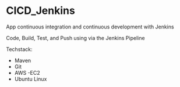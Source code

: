 # CICD_Jenkins
App continuous integration and continuous development with Jenkins

Code, Build, Test, and Push using via the Jenkins Pipeline 

Techstack:
* Maven
* Git
* AWS -EC2
* Ubuntu Linux
